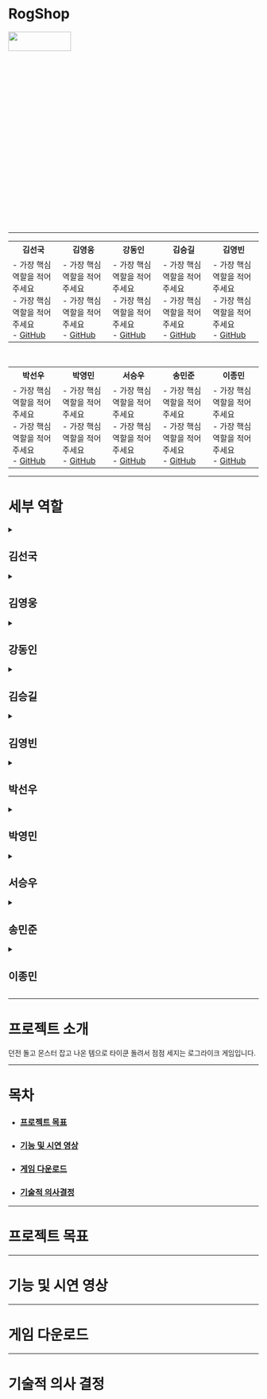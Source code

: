 # RogShop
<img src="https://github.com/user-attachments/assets/f8e7f0c4-aabe-4473-b97f-28e6ecd79881" width="50%" height="10%" />

---
<!-- 1행 -->
<table>
  <tr>
    <th>김선국</th> <th>김영웅</th> <th>강동인</th> <th>김승길</th> <th>김영빈</th>
  </tr>
  <tr>
    <td>
      - 가장 핵심 역할을 적어주세요<br>
      - 가장 핵심 역할을 적어주세요<br>
      - <a href="https://github.com/seonguk">GitHub</a>
    </td>
    <td>
      - 가장 핵심 역할을 적어주세요<br>
      - 가장 핵심 역할을 적어주세요<br>
      - <a href="https://github.com/seonguk">GitHub</a>
    </td>
    <td>
      - 가장 핵심 역할을 적어주세요<br>
      - 가장 핵심 역할을 적어주세요<br>
      - <a href="https://github.com/seonguk">GitHub</a>
    </td>
    <td>
      - 가장 핵심 역할을 적어주세요<br>
      - 가장 핵심 역할을 적어주세요<br>
      - <a href="https://github.com/seonguk">GitHub</a>
    </td>
    <td>
      - 가장 핵심 역할을 적어주세요<br>
      - 가장 핵심 역할을 적어주세요<br>
      - <a href="https://github.com/seonguk">GitHub</a>
    </td>    
  </tr>
</table>

<br>

<!-- 2행 -->
<table>
  <tr>
    <th>박선우</th> <th>박영민</th> <th>서승우</th> <th>송민준</th> <th>이종민</th>
  </tr>
  <tr>
    <td>
      - 가장 핵심 역할을 적어주세요<br>
      - 가장 핵심 역할을 적어주세요<br>
      - <a href="https://github.com/seonguk">GitHub</a>
    </td>
    <td>
      - 가장 핵심 역할을 적어주세요<br>
      - 가장 핵심 역할을 적어주세요<br>
      - <a href="https://github.com/seonguk">GitHub</a>
    </td>
    <td>
      - 가장 핵심 역할을 적어주세요<br>
      - 가장 핵심 역할을 적어주세요<br>
      - <a href="https://github.com/seonguk">GitHub</a>
    </td>
    <td>
      - 가장 핵심 역할을 적어주세요<br>
      - 가장 핵심 역할을 적어주세요<br>
      - <a href="https://github.com/seonguk">GitHub</a>
    </td>
    <td>
      - 가장 핵심 역할을 적어주세요<br>
      - 가장 핵심 역할을 적어주세요<br>
      - <a href="https://github.com/seonguk">GitHub</a>
    </td>    
  </tr>
</table>

---
# 세부 역할
<details>
<summary><h2>김선국</h2></summary>

- 예시 : 총괄, 레벨 흐름, 플레이어 캐릭터 구현, 무기 애니메이션 구현

</details>

<details>
<summary><h2>김영웅</h2></summary>

- 세부 내용을 적어주세요

</details>

<details>
<summary><h2>강동인</h2></summary>

- 세부 내용을 적어주세요

</details>

<details>
<summary><h2>김승길</h2></summary>

- 세부 내용을 적어주세요

</details>

<details>
<summary><h2>김영빈</h2></summary>

- 세부 내용을 적어주세요

</details>

<details>
<summary><h2>박선우</h2></summary>

- 세부 내용을 적어주세요

</details>

<details>
<summary><h2>박영민</h2></summary>

- 세부 내용을 적어주세요

</details>

<details>
<summary><h2>서승우</h2></summary>

- 세부 내용을 적어주세요

</details>

<details>
<summary><h2>송민준</h2></summary>

- 세부 내용을 적어주세요

</details>

<details>
<summary><h2>이종민</h2></summary>

- 세부 내용을 적어주세요

</details>

---
# 프로젝트 소개
던전 돌고 몬스터 잡고 나온 템으로 타이쿤 돌려서 점점 세지는 로그라이크 게임입니다.

---
# 목차
- <h3><a href="#프로젝트-목표">프로젝트 목표</a></h3>
- <h3><a href="#기능-및-시연-영상">기능 및 시연 영상</a></h3>
- <h3><a href="#게임-다운로드">게임 다운로드</a></h3>
- <h3><a href="#기술적-의사결정">기술적 의사결정</a></h3>

---
# 프로젝트 목표

---
# 기능 및 시연 영상


---
# 게임 다운로드 


---
# 기술적 의사 결정
